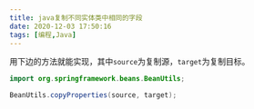 ```yaml
---
title: java复制不同实体类中相同的字段
date: 2020-12-03 17:50:16
tags: [编程,Java]
---
```


用下边的方法就能实现，其中`source`为复制源，`target`为复制目标。

```java
import org.springframework.beans.BeanUtils;

BeanUtils.copyProperties(source, target);
```
